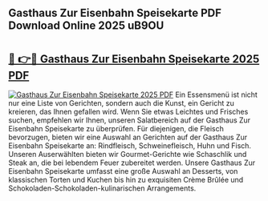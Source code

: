 ## Gasthaus Zur Eisenbahn Speisekarte PDF Download Online 2025 uB9OU

# <h2><a href="http://gc9k5j.nevu.top/?p=Gasthaus+Zur+Eisenbahn+Speisekarte">🔗 👉🔴 Gasthaus Zur Eisenbahn Speisekarte 2025 PDF</a></h2>

[![Gasthaus Zur Eisenbahn Speisekarte 2025 PDF](https://i.imgur.com/dBaPXMq.png)](http://gc9k5j.nevu.top/?p=Gasthaus+Zur+Eisenbahn+Speisekarte)
Ein Essensmenü ist nicht nur eine Liste von Gerichten, sondern auch die Kunst, ein Gericht zu kreieren, das Ihnen gefallen wird. Wenn Sie etwas Leichtes und Frisches suchen, empfehlen wir Ihnen, unseren Salatbereich auf der Gasthaus Zur Eisenbahn Speisekarte zu überprüfen. Für diejenigen, die Fleisch bevorzugen, bieten wir eine Auswahl an Gerichten auf der Gasthaus Zur Eisenbahn Speisekarte an: Rindfleisch, Schweinefleisch, Huhn und Fisch. Unseren Auserwählten bieten wir Gourmet-Gerichte wie Schaschlik und Steak an, die bei lebendem Feuer zubereitet werden. Unsere Gasthaus Zur Eisenbahn Speisekarte umfasst eine große Auswahl an Desserts, von klassischen Torten und Kuchen bis hin zu exquisiten Crème Brûlée und Schokoladen-Schokoladen-kulinarischen Arrangements.
